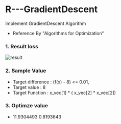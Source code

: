 # R---GradientDescent
Implement GradientDescent Algorithm

* Reference By "Algorithms for Optimization"

### 1. Result loss

![result](https://user-images.githubusercontent.com/49982286/103790043-0ed9ec00-5084-11eb-8b52-77ce62fdcbcb.png)

### 2. Sample Value

* Target difference : (f(x) - 8) <= 0.01,
* Target value : 8
* Target Function : x_vec[1] * ( x_vec[2] *  x_vec[2])

### 3. Optimze value

* 11.9304493  0.8193643
